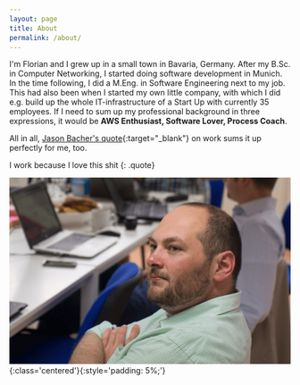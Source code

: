 ```yaml
---
layout: page
title: About
permalink: /about/
---
```


I'm Florian and I grew up in a small town in Bavaria, Germany. After my B.Sc. in Computer Networking, I started doing software development in Munich. In the time following, I did a M.Eng. in Software Engineering next to my job. This had also been when I started my own little company, with which I did e.g. build up the whole IT-infrastructure of a Start Up with currently 35 employees. If I need to sum up my professional background in three expressions, it would be **AWS Enthusiast, Software Lover, Process Coach**.

All in all, [Jason Bacher's quote](http://www.thedonutproject.com/wallpapers/i-work-because-i-love-this-shit/){:target="_blank"} on work sums it up perfectly for me, too.

I work because I love this shit
{: .quote}

![Florian Schaeffler](/images/florian-schaeffler-workshop.png){:class='centered'}{:style='padding: 5%;'}
